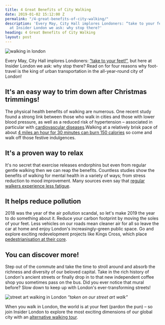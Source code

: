 ```yaml
---
title: 4 Great Benefits of City Walking
date: 2019-01-02 15:12:00 Z
permalink: "/4-great-benefits-of-city-walking/"
description: 'Every May, City Hall implores Londoners: “take to your feet!", but here
  at Insider London we ask: why stop there?'
heading: 4 Great Benefits of City Walking
layout: post
---
```


![walking in london](/uploads/walking%20in%20london.jpg)


Every May, City Hall implores Londoners: [“take to your feet!”](https://www.livingstreets.org.uk/nwm), but here at Insider London we ask: why stop there? Read on for four reasons why foot-travel is the king of urban transportation in the all-year-round city of London!


## It's an easy way to trim down after Christmas trimmings!  



The physical health benefits of walking are numerous. One recent study found a strong link between those who walk in cities and those with lower blood pressure, as well as a reduced risk of hypertension – associated in particular with [cardiovascular diseases](https://www.theguardian.com/cities/2018/feb/05/walkable-cities-reduce-blood-pressure-study-finds).Walking at a relatively brisk pace of about [4 miles an hour for 30 minutes can burn 150 calories](https://www.standard.co.uk/lifestyle/health/benefits-of-walking-a3807861.html) so come and walk off those festive indulgences.



## It's a proven way to relax  



It's no secret that exercise releases endorphins but even from regular gentle walking then we can reap the benefits. Countless studies show the benefits of walking for mental health in a variety of ways; from stress reduction to mood improvement. Many sources even say that [regular walkers experience less fatigue](https://www.walkingforhealth.org.uk/get-walking/why-walk/healthy-minds).



## It helps reduce pollution



2018 was the year of the air pollution scandal, so let's make 2019 the year to do something about it. Reduce your carbon footprint by moving the soles of your feet. Less vehicles on our roads mean cleaner air for all so leave the car at home and enjoy London's increasingly-green public space. Go and explore exciting redevelopment projects like Kings Cross, which place [pedestrianisation at their core](https://www.kingscross.co.uk/construction/2018/11/15/pedestrianisation-of-granary-square).



## You can discover more!



Step out of the commute and take the time to stroll around and absorb the richness and diversity of our beloved capital. Take in the rich history of London's ancient streets or finally drop in to that new independent coffee shop you sometimes pass on the bus. Did you ever notice that mural before? Slow down to keep up with London's ever-transforming streets!




![street art walking in London](/uploads/streetart%20walking%20in%20london.jpg)
*“taken on our street art walk”*




When you walk in London, the world is at your feet (pardon the pun) – so join Insider London to explore the most exciting dimensions of our global city with an [alternative walking tour](/tours/). 
